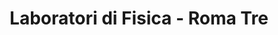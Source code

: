 ---
title: "Laboratori di Fisica - Roma Tre"
address: "Via della Vasca Navale, 84, Roma"
type: "Laboratori" 
lat: "41.85674020629887"
lng: "12.467169916246624"
image: "images/locations/dip_astrogarden2.webp"
website: "https://matematicafisica.uniroma3.it/"
draft: true
---